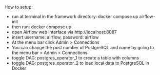 How to setup:
- run at terminal in the framework directory: docker compose up airflow-init
- then run: docker compose up
- open Airflow web interface via http://localhost:8087 
- insert username: airflow, password: airflow
- At the menu bar click Admin > Connections
- You can change the post number of PostgreSQL and name by going to the menu bar > Admin > Connections
- toggle DAG: postgres_operator_1 to create a table with columns
- toggle DAG: postgres_operator_2 to load local data to PostgreSQL in Docker
